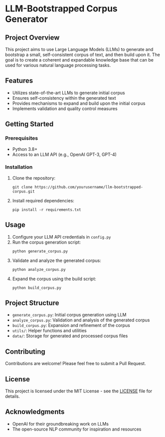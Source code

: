 # LLM-Bootstrapped Corpus Generator

## Project Overview

This project aims to use Large Language Models (LLMs) to generate and bootstrap a small, self-consistent corpus of text, and then build upon it. The goal is to create a coherent and expandable knowledge base that can be used for various natural language processing tasks.

## Features

- Utilizes state-of-the-art LLMs to generate initial corpus
- Ensures self-consistency within the generated text
- Provides mechanisms to expand and build upon the initial corpus
- Implements validation and quality control measures

## Getting Started

### Prerequisites

- Python 3.8+
- Access to an LLM API (e.g., OpenAI GPT-3, GPT-4)

### Installation

1. Clone the repository:
   ```
   git clone https://github.com/yourusername/llm-bootstrapped-corpus.git
   ```
2. Install required dependencies:
   ```
   pip install -r requirements.txt
   ```

## Usage

1. Configure your LLM API credentials in `config.py`
2. Run the corpus generation script:
   ```
   python generate_corpus.py
   ```
3. Validate and analyze the generated corpus:
   ```
   python analyze_corpus.py
   ```
4. Expand the corpus using the build script:
   ```
   python build_corpus.py
   ```

## Project Structure

- `generate_corpus.py`: Initial corpus generation using LLM
- `analyze_corpus.py`: Validation and analysis of the generated corpus
- `build_corpus.py`: Expansion and refinement of the corpus
- `utils/`: Helper functions and utilities
- `data/`: Storage for generated and processed corpus files

## Contributing

Contributions are welcome! Please feel free to submit a Pull Request.

## License

This project is licensed under the MIT License - see the [LICENSE](LICENSE) file for details.

## Acknowledgments

- OpenAI for their groundbreaking work on LLMs
- The open-source NLP community for inspiration and resources
